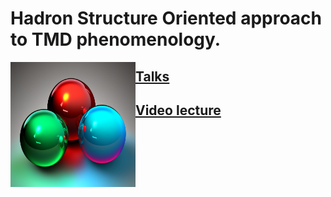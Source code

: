 
# Hadron Structure Oriented approach to TMD phenomenology. 
<img style="float: left;" alt="" src="images/3quarks.png" width="200" height="200">  

## <a href="https://github.com/hso-tmd/hso-tmd.github.io/tree/main/slides/index.html" target="_blank">   Talks</a>

## <a href="https://www.youtube.com/watch?v=7Wqx9yhBXuI&t=4382s" target="_blank">   Video lecture</a>



